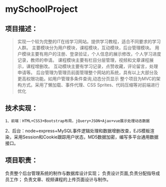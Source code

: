 # mySchoolProject
## 项目描述：
> 实现一个较为完整的IT在线学习网站。提供学习教程，适合不同要求的学习人群。
    主要模块分为用户模块，课程模块，互动模块，后台管理模块。
        用户模块主要有用户的注册、登录验证，个人信息的展示修改，个人学习进度记录，教师的申请。
        课程模块主要有栏目分层管理，视频和文章课程展示，课程增删改。
        互动模块主要有学习记录，点赞收藏，评论留言，处理申请等。
        后台管理为管理员前面管理整个网站的系统，具有以上大部分及更高权限功能。如用户管理多条件查询,动态分页显示
        整个项目为MVC的架构方式。采用了懒加载、事件代理、CSS Sprites、代码压缩等对前端进行优化
## 技术实现：
 	1、前端：HTML+CSS3+Bootstrap布局，jQuery+JSON+Ajax+vue展示处理动态数据
  2、后台：node+express+MySQL事件逻辑处理和数据增删改查，EJS模板渲染，采用Session和Cookie跟踪用户状态，MD5数据加密，编写多平台通用数据接口。
## 项目职责：
负责整个后台管理系统的制作与数据库设计实现；
负责设计页面,负责分配指导成员工作； 
负责文章、视频课程的上传页面设计与制作。
